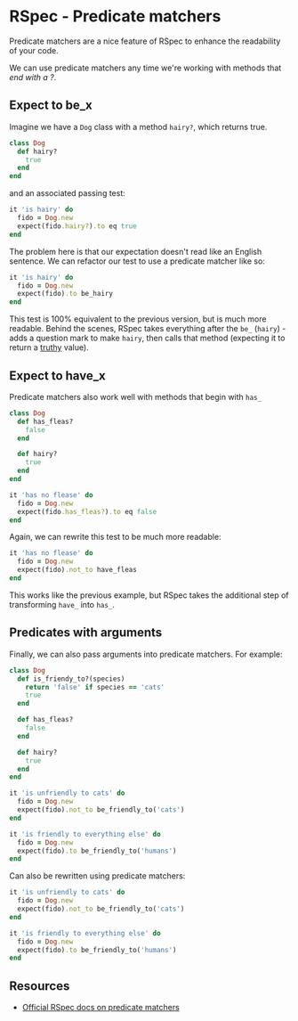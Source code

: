 # RSpec - Predicate matchers

Predicate matchers are a nice feature of RSpec to enhance the readability of your code.

We can use predicate matchers any time we're working with methods that *end with a ?*.

## Expect to be_x

Imagine we have a `Dog` class with a method `hairy?`, which returns true.

```ruby
class Dog
  def hairy?
    true
  end
end
```

and an associated passing test:

```ruby
it 'is hairy' do
  fido = Dog.new
  expect(fido.hairy?).to eq true
end
```

The problem here is that our expectation doesn't read like an English sentence. We can refactor our test to use a predicate matcher like so:

```ruby
it 'is hairy' do
  fido = Dog.new
  expect(fido).to be_hairy
end
```

This test is 100% equivalent to the previous version, but is much more readable. Behind the scenes, RSpec takes everything after the `be_` (`hairy`) - adds a question mark to make `hairy`, then calls that method (expecting it to return a [truthy](https://github.com/makersacademy/course/blob/master/pills/boolean.md) value).

## Expect to have_x

Predicate matchers also work well with methods that begin with `has_`

```ruby
class Dog
  def has_fleas?
    false
  end

  def hairy?
    true
  end
end
```

```ruby
it 'has no flease' do
  fido = Dog.new
  expect(fido.has_fleas?).to eq false
end
```

Again, we can rewrite this test to be much more readable:

```ruby
it 'has no flease' do
  fido = Dog.new
  expect(fido).not_to have_fleas
end
```

This works like the previous example, but RSpec takes the additional step of transforming `have_` into `has_`.

## Predicates with arguments

Finally, we can also pass arguments into predicate matchers. For example:

```ruby
class Dog
  def is_friendy_to?(species)
    return 'false' if species == 'cats'
    true
  end

  def has_fleas?
    false
  end

  def hairy?
    true
  end
end
```

```ruby
it 'is unfriendly to cats' do
  fido = Dog.new
  expect(fido).not_to be_friendly_to('cats')
end

it 'is friendly to everything else' do
  fido = Dog.new
  expect(fido).to be_friendly_to('humans')
end
```

Can also be rewritten using predicate matchers:

```ruby
it 'is unfriendly to cats' do
  fido = Dog.new
  expect(fido).not_to be_friendly_to('cats')
end

it 'is friendly to everything else' do
  fido = Dog.new
  expect(fido).to be_friendly_to('humans')
end
```

## Resources

- [Official RSpec docs on predicate matchers](https://www.relishapp.com/rspec/rspec-expectations/v/3-0/docs/built-in-matchers/predicate-matchers)